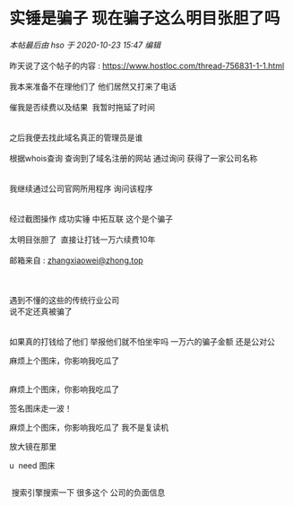 # 实锤是骗子 现在骗子这么明目张胆了吗


<i class="pstatus"> 本帖最后由 hso 于 2020-10-23 15:47 编辑 </i><br />
<br />
昨天说了这个帖子的内容 : https://www.hostloc.com/thread-756831-1-1.html<br />
<br />
我本来准备不在理他们了 他们居然又打来了电话 <br />
<br />
催我是否续费以及结果&nbsp;&nbsp;我暂时拖延了时间<br />
<br />
<br />
之后我便去找此域名真正的管理员是谁<br />
<br />
根据whois查询 查询到了域名注册的网站 通过询问 获得了一家公司名称<br />
<br />
<img id="aimg_WAF3g" onclick="zoom(this, this.src, 0, 0, 0)" class="zoom" src="https://s1.ax1x.com/2020/10/23/BA0xxS.png" onmouseover="img_onmouseoverfunc(this)" onload="thumbImg(this)" border="0" alt="" /><br />
<br />
我继续通过公司官网所用程序 询问该程序<br />
<br />
<img id="aimg_mVv0F" onclick="zoom(this, this.src, 0, 0, 0)" class="zoom" src="https://s1.ax1x.com/2020/10/23/BA0v28.png" onmouseover="img_onmouseoverfunc(this)" onload="thumbImg(this)" border="0" alt="" /><br />
<img id="aimg_Wi2Om" onclick="zoom(this, this.src, 0, 0, 0)" class="zoom" src="https://s1.ax1x.com/2020/10/23/BA0j8f.png" onmouseover="img_onmouseoverfunc(this)" onload="thumbImg(this)" border="0" alt="" /><br />
<br />
经过截图操作 成功实锤 中拓互联 这个是个骗子<br />
<br />
太明目张胆了&nbsp;&nbsp;直接让打钱一万六续费10年<br />
<br />
邮箱来自 : <a href="mailto:zhangxiaowei@zhong.top">zhangxiaowei@zhong.top</a><br />
<br />
<img id="aimg_Dhg9E" onclick="zoom(this, this.src, 0, 0, 0)" class="zoom" src="https://s1.ax1x.com/2020/10/23/BADfXD.png" onmouseover="img_onmouseoverfunc(this)" onload="thumbImg(this)" border="0" alt="" /><br />
<br />
<img id="aimg_noDV2" onclick="zoom(this, this.src, 0, 0, 0)" class="zoom" src="https://s1.ax1x.com/2020/10/23/BArwCt.png" onmouseover="img_onmouseoverfunc(this)" onload="thumbImg(this)" border="0" alt="" /><br />
<br />
遇到不懂的这些的传统行业公司<br />
说不定还真被骗了<br />
<br />
<br />
如果真的打钱给了他们 举报他们就不怕坐牢吗 一万六的骗子金额 还是公对公

麻烦上个图床，你影响我吃瓜了

<br />
麻烦上个图床，你影响我吃瓜了

签名图床走一波！

麻烦上个图床，你影响我吃瓜了 我不是复读机

放大镜在那里

u&nbsp;&nbsp;need 图床

<img id="aimg_Q2d2Y" onclick="zoom(this, this.src, 0, 0, 0)" class="zoom" src="https://mjjzp.cf/2020/10/23/66456553d2c75.png" onmouseover="img_onmouseoverfunc(this)" onload="thumbImg(this)" border="0" alt="" />

<img src="static/image/smiley/default/lol.gif" smilieid="12" border="0" alt="" /><img src="static/image/smiley/default/lol.gif" smilieid="12" border="0" alt="" /> 搜索引擎搜索一下 很多这个 公司的负面信息

